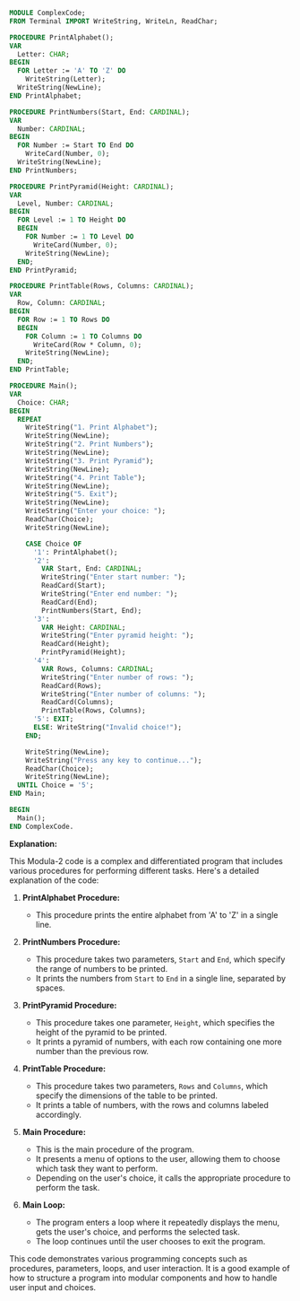 ```modula-2
MODULE ComplexCode;
FROM Terminal IMPORT WriteString, WriteLn, ReadChar;

PROCEDURE PrintAlphabet();
VAR
  Letter: CHAR;
BEGIN
  FOR Letter := 'A' TO 'Z' DO
    WriteString(Letter);
  WriteString(NewLine);
END PrintAlphabet;

PROCEDURE PrintNumbers(Start, End: CARDINAL);
VAR
  Number: CARDINAL;
BEGIN
  FOR Number := Start TO End DO
    WriteCard(Number, 0);
  WriteString(NewLine);
END PrintNumbers;

PROCEDURE PrintPyramid(Height: CARDINAL);
VAR
  Level, Number: CARDINAL;
BEGIN
  FOR Level := 1 TO Height DO
  BEGIN
    FOR Number := 1 TO Level DO
      WriteCard(Number, 0);
    WriteString(NewLine);
  END;
END PrintPyramid;

PROCEDURE PrintTable(Rows, Columns: CARDINAL);
VAR
  Row, Column: CARDINAL;
BEGIN
  FOR Row := 1 TO Rows DO
  BEGIN
    FOR Column := 1 TO Columns DO
      WriteCard(Row * Column, 0);
    WriteString(NewLine);
  END;
END PrintTable;

PROCEDURE Main();
VAR
  Choice: CHAR;
BEGIN
  REPEAT
    WriteString("1. Print Alphabet");
    WriteString(NewLine);
    WriteString("2. Print Numbers");
    WriteString(NewLine);
    WriteString("3. Print Pyramid");
    WriteString(NewLine);
    WriteString("4. Print Table");
    WriteString(NewLine);
    WriteString("5. Exit");
    WriteString(NewLine);
    WriteString("Enter your choice: ");
    ReadChar(Choice);
    WriteString(NewLine);

    CASE Choice OF
      '1': PrintAlphabet();
      '2':
        VAR Start, End: CARDINAL;
        WriteString("Enter start number: ");
        ReadCard(Start);
        WriteString("Enter end number: ");
        ReadCard(End);
        PrintNumbers(Start, End);
      '3':
        VAR Height: CARDINAL;
        WriteString("Enter pyramid height: ");
        ReadCard(Height);
        PrintPyramid(Height);
      '4':
        VAR Rows, Columns: CARDINAL;
        WriteString("Enter number of rows: ");
        ReadCard(Rows);
        WriteString("Enter number of columns: ");
        ReadCard(Columns);
        PrintTable(Rows, Columns);
      '5': EXIT;
      ELSE: WriteString("Invalid choice!");
    END;

    WriteString(NewLine);
    WriteString("Press any key to continue...");
    ReadChar(Choice);
    WriteString(NewLine);
  UNTIL Choice = '5';
END Main;

BEGIN
  Main();
END ComplexCode.
```

**Explanation:**

This Modula-2 code is a complex and differentiated program that includes various procedures for performing different tasks. Here's a detailed explanation of the code:

1. **PrintAlphabet Procedure:**

   - This procedure prints the entire alphabet from 'A' to 'Z' in a single line.

2. **PrintNumbers Procedure:**

   - This procedure takes two parameters, `Start` and `End`, which specify the range of numbers to be printed.
   - It prints the numbers from `Start` to `End` in a single line, separated by spaces.

3. **PrintPyramid Procedure:**

   - This procedure takes one parameter, `Height`, which specifies the height of the pyramid to be printed.
   - It prints a pyramid of numbers, with each row containing one more number than the previous row.

4. **PrintTable Procedure:**

   - This procedure takes two parameters, `Rows` and `Columns`, which specify the dimensions of the table to be printed.
   - It prints a table of numbers, with the rows and columns labeled accordingly.

5. **Main Procedure:**

   - This is the main procedure of the program.
   - It presents a menu of options to the user, allowing them to choose which task they want to perform.
   - Depending on the user's choice, it calls the appropriate procedure to perform the task.

6. **Main Loop:**

   - The program enters a loop where it repeatedly displays the menu, gets the user's choice, and performs the selected task.
   - The loop continues until the user chooses to exit the program.

This code demonstrates various programming concepts such as procedures, parameters, loops, and user interaction. It is a good example of how to structure a program into modular components and how to handle user input and choices.